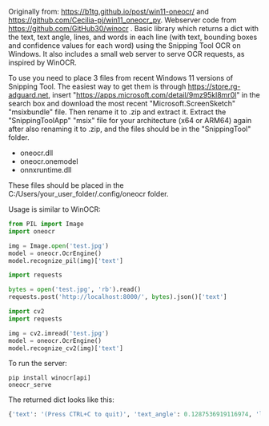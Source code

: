 Originally from: https://b1tg.github.io/post/win11-oneocr/ and https://github.com/Cecilia-pj/win11_oneocr_py. Webserver code from https://github.com/GitHub30/winocr .
Basic library which returns a dict with the text, text angle, lines, and words in each line (with text, bounding boxes and confidence values for each word) using the Snipping Tool OCR on Windows. It also includes a small web server to serve OCR requests, as inspired by WinOCR.

To use you need to place 3 files from recent Windows 11 versions of Snipping Tool. The easiest way to get them is through https://store.rg-adguard.net, insert "https://apps.microsoft.com/detail/9mz95kl8mr0l" in the search box and download the most recent "Microsoft.ScreenSketch" "msixbundle" file. Then rename it to .zip and extract it. Extract the "SnippingToolApp" "msix" file for your architecture (x64 or ARM64) again after also renaming it to .zip, and the files should be in the "SnippingTool" folder.

- oneocr.dll
- oneocr.onemodel
- onnxruntime.dll

These files should be placed in the C:/Users/your_user_folder/.config/oneocr folder.

Usage is similar to WinOCR:

```py
from PIL import Image
import oneocr

img = Image.open('test.jpg')
model = oneocr.OcrEngine()
model.recognize_pil(img)['text']
```

```py
import requests

bytes = open('test.jpg', 'rb').read()
requests.post('http://localhost:8000/', bytes).json()['text']
```

```py
import cv2
import requests

img = cv2.imread('test.jpg')
model = oneocr.OcrEngine()
model.recognize_cv2(img)['text']
```

To run the server:
```
pip install winocr[api]
oneocr_serve
```

The returned dict looks like this:
```py
{'text': '(Press CTRL+C to quit)', 'text_angle': 0.1287536919116974, 'lines': [{'text': '(Press CTRL+C to quit)', 'bounding_rect': {'x1': 15.0, 'y1': 55.0, 'x2': 460.0, 'y2': 55.0}, 'words': [{'text': '(Press', 'bounding_rect': {'x1': 16.31104850769043, 'y1': 56.61604309082031, 'x2': 144.23599243164062, 'y2': 58.337398529052734}, 'confidence': 0.9861753582954407}, {'text': 'CTRL+C', 'bounding_rect': {'x1': 158.8894805908203, 'y1': 58.3936767578125, 'x2': 278.3717956542969, 'y2': 58.33317565917969}, 'confidence': 0.9664466381072998}, {'text': 'to', 'bounding_rect': {'x1': 301.47845458984375, 'y1': 58.12306213378906, 'x2': 339.2376403808594, 'y2': 57.741416931152344}, 'confidence': 0.9981067776679993}, {'text': 'quit)', 'bounding_rect': {'x1': 362.3424377441406, 'y1': 57.38189697265625, 'x2': 461.0, 'y2': 55.520843505859375}, 'confidence': 0.9936797022819519}]}]}
```
